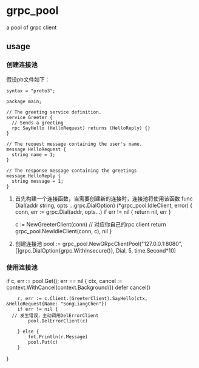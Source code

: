 # grpc_pool
a pool of grpc client

## usage
### 创建连接池

假设pb文件如下：
```
syntax = "proto3";

package main;

// The greeting service definition.
service Greeter {
  // Sends a greeting
  rpc SayHello (HelloRequest) returns (HelloReply) {}
}

// The request message containing the user's name.
message HelloRequest {
  string name = 1;
}

// The response message containing the greetings
message HelloReply {
  string message = 1;
}
```

1. 首先构建一个连接函数，当需要创建新的连接时，连接池将使用该函数
func Dial(addr string, opts ...grpc.DialOption) (*grpc_pool.IdleClient, error) {
	conn, err := grpc.Dial(addr, opts...)
	if err != nil {
		return nil, err
	}

	c := NewGreeterClient(conn) // 对应你自己的rpc client
	return grpc_pool.NewIdleClient(conn, c), nil
}

2. 创建连接池
pool := grpc_pool.NewGRpcClientPool("127.0.0.1:8080", []grpc.DialOption{grpc.WithInsecure()}, Dial, 5, time.Second*10)

### 使用连接池
if c, err := pool.Get(); err == nil {
		ctx, cancel := context.WithCancel(context.Background())
		defer cancel()

		r, err := c.Client.(GreeterClient).SayHello(ctx, &HelloRequest{Name: "SongLiangChen"})
		if err != nil {
      // 发生错误，主动调用DelErrorClient
			pool.DelErrorClient(c)

		} else {
			fmt.Println(r.Message)
			pool.Put(c)
		}
}

